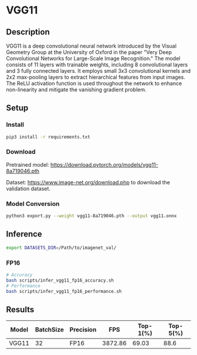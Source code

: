 # VGG11

## Description

VGG11 is a deep convolutional neural network introduced by the Visual Geometry Group at the University of Oxford in the paper "Very Deep Convolutional Networks for Large-Scale Image Recognition." The model consists of 11 layers with trainable weights, including 8 convolutional layers and 3 fully connected layers. It employs small 3x3 convolutional kernels and 2x2 max-pooling layers to extract hierarchical features from input images. The ReLU activation function is used throughout the network to enhance non-linearity and mitigate the vanishing gradient problem.

## Setup

### Install

```bash
pip3 install -r requirements.txt
```

### Download

Pretrained model: <https://download.pytorch.org/models/vgg11-8a719046.pth>

Dataset: <https://www.image-net.org/download.php> to download the validation dataset.

### Model Conversion

```bash
python3 export.py --weight vgg11-8a719046.pth --output vgg11.onnx
```

## Inference

```bash
export DATASETS_DIR=/Path/to/imagenet_val/
```

### FP16

```bash
# Accuracy
bash scripts/infer_vgg11_fp16_accuracy.sh
# Performance
bash scripts/infer_vgg11_fp16_performance.sh
```

## Results

Model   |BatchSize  |Precision |FPS       |Top-1(%)  |Top-5(%)
--------|-----------|----------|----------|----------|--------
VGG11   |    32     |   FP16   | 3872.86  |  69.03   | 88.6